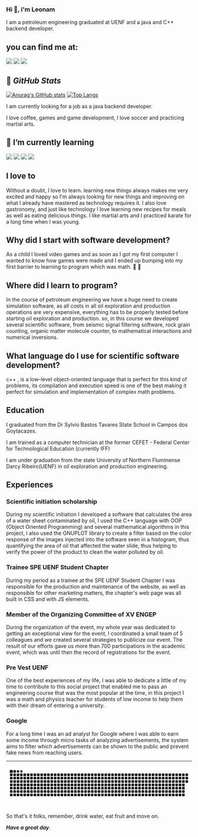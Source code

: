 ### Hi 👋, i'm Leonam

I am a petroleum engineering graduated at UENF and a java and C++ backend developer.

## you can find me at:

[<img src = "https://img.shields.io/badge/Leonam_Braga-%230077B5.svg?style=for-the-badge&logo=linkedin&logoColor=white" />](https://www.linkedin.com/in/leonam-braga-82856074/) [<img src="https://img.shields.io/badge/@BragaLeonam-E4405F?style=for-the-badge&logo=instagram&logoColor=white" />](https://www.instagram.com/braga_leonam/) [<img src ="https://img.shields.io/badge/leonamb77@gmail.com-D14836.svg?style=for-the-badge&logo=gmail&logoColor=white" />](mailto:leonamb77@gmail.com)

## :bearded_person: ***GitHub Stats***

[![Anurag's GitHub stats](https://github-readme-stats.vercel.app/api?username=LeonamBr&show_icons=true&theme=dark)](https://github.com/LeonamBr/github-readme-stats) [![Top Langs](https://github-readme-stats.vercel.app/api/top-langs/?username=LeonamBr&layout=compact&theme=dark)](https://github.com/LeonamBr/github-readme-stats)

I am currently looking for a job as a java backend developer.

I love coffee, games and game development, I love soccer and practicing martial arts.

## 🌱 I’m currently learning

<img src="https://img.shields.io/badge/microsoft%20azure-0089D6?style=for-the-badge&logo=microsoft-azure&logoColor=white" /> <img src="https://img.shields.io/badge/Junit5-25A162?style=for-the-badge&logo=junit5&logoColor=white" /> <img src="https://img.shields.io/badge/MySQL-005C84?style=for-the-badge&logo=mysql&logoColor=white" /> <img src="https://img.shields.io/badge/Spring-6DB33F?style=for-the-badge&logo=spring&logoColor=white" />

## I love to

Without a doubt, I love to learn. learning new things always makes me very excited and happy so I'm always looking for new things and improving on what I already have mastered as technology requires it.
I also love gastronomy, and just like technology I love learning new recipes for meals as well as eating delicious things.
I like martial arts and I practiced karate for a long time when I was young.

## Why did I start with software development?

As a child I loved video games and as soon as I got my first computer I wanted to know how games were made and I ended up bumping into my first barrier to learning to program which was math. :rofl: :zany_face:

## Where did I learn to program?

In the course of petroleum engineering we have a huge need to create simulation software, as all costs in all oil exploration and production operations are very expensive, everything has to be properly tested before starting oil exploration and production. so, in this course we developed several scientific software, from seismic signal filtering software, rock grain counting, organic matter molecule counter, to mathematical interactions and numerical inversions.

## What language do I use for scientific software development?

c++ , is a low-level object-oriented language that is perfect for this kind of problems, its compilation and execution speed is one of the best making it perfect for simulation and implementation of complex math problems.

## Education

I graduated from the Dr Sylvio Bastos Tavares State School in Campos dos Goytacazes.

I am trained as a computer technician at the former CEFET - Federal Center for Technological Education (currently IFF)

I am under graduation from the state University of Northern Fluminense Darcy Ribeiro(UENF) in oil exploration and production engineering.

## Experiences

### Scientific initiation scholarship

During my scientific initiation I developed a software that calculates the area of a water sheet contaminated by oil, I used the C++ language with OOP (Object Oriented Programming) and several mathematical algorithms in this project, I also used the GNUPLOT library to create a filter based on the color response of the images injected into the software seen in a histogram, thus quantifying the area of oil that affected the water slide, thus helping to verify the power of the product to clean the water polluted by oil.

### Trainee SPE UENF Student Chapter

During my period as a trainee at the SPE UENF Student Chapter I was responsible for the production and maintenance of the website, as well as responsible for other marketing matters, the chapter's web page was all built in CSS and with JS elements.

### Member of the Organizing Committee of XV ENGEP

During the organization of the event, my whole year was dedicated to getting an exceptional view for the event, I coordinated a small team of 5 colleagues and we created several strategies to publicize our event. The result of our efforts gave us more than 700 participations in the academic event, which was until then the record of registrations for the event.

### Pre Vest UENF

One of the best experiences of my life, I was able to dedicate a little of my time to contribute to this social project that enabled me to pass an engineering course that was the most popular at the time, in this project I was a math and physics teacher for students of low income to help them with their dream of entering a university.

### Google

For a long time I was an ad analyst for Google where I was able to earn some income through micro tasks of analyzing advertisements, the system aims to filter which advertisements can be shown to the public and prevent fake news from reaching users.

______________________________________________________________________________________________________________________________________________________________________

<picture>
  <source media="(prefers-color-scheme: dark)" srcset="https://raw.githubusercontent.com/LeonamBr/LeonamBr/output/github-contribution-grid-snake-dark.svg">
  <source media="(prefers-color-scheme: light)" srcset="https://raw.githubusercontent.com/LeonamBr/LeonamBr/output/github-contribution-grid-snake.svg">
  <img alt="github contribution grid snake animation" src="https://raw.githubusercontent.com/LeonamBr/LeonamBr/output/github-contribution-grid-snake.svg">
</picture>

So that's it folks, remember, drink water, eat fruit and move on.

***Have a great day***.
